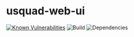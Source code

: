 # usquad-web-ui

[![Known Vulnerabilities](https://snyk.io/test/github/lucasvanmol/usquad-web-ui/badge.svg)](https://snyk.io/test/github/lucasvanmol/usquad-web-ui)
![Build](https://github.com/lucasvanmol/usquad-web-ui/workflows/build-action/badge.svg)
![Dependencies](https://david-dm.org/lucasvanmol/usquad-web-ui.svg)
